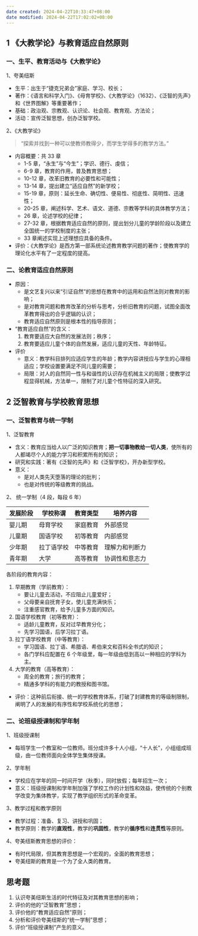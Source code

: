 ```yaml
---
date created: 2024-04-22T10:33:47+08:00
date modified: 2024-04-22T17:02:02+08:00
---
```


## 1 《大教学论》与教育适应自然原则

### 一、生平、教育活动与《大教学论》

1、夸美纽斯

- 生平：出生于“捷克兄弟会”家庭、学习、校长；
- 著作：《语言和科学入门》、《母育学校》、《大教学论》（1632）、《泛智的先声》和《世界图解》等重要著作；
- 基础：政治观、宗教观、认识论、社会观、教育观、方法论；
- 活动：宣传泛智思想，创办泛智学校。

2、《大教学论》

> “探索并找到一种可以使教师教得少，而学生学得多的教学方法。”

- 内容概要：共 33 章
	- 1-5 章，“永生”与“今生”；学识、德行、虔信；
	- 6-9 章，教育的作用，普及教育思想；
	- 10-12 章，改革旧教育的必要性和可能性；
	- 13-14 章，提出建立“适应自然”的新学校；
	- 15-19 章，原则：延长生命、确切性、便易性、彻底性、简明性、迅速性；
	- 20-25 章，阐述科学、艺术、语文、道德、宗教等学科的具体教学方法；
	- 26 章，论述学校的纪律；
	- 27-32 章，根据教育适应自然的原则，提出划分儿童的学龄阶段以及建立全国统一的学校制度的主张；
	- 33 章阐述实现上述理想应具备的条件。
- 评价：《大教学论》是西方第一部系统论述教育教学问题的著作；使教育学的理论化水平有了一定程度的提高。

### 二、论教育适应自然原则

- 原因：
	- 是文艺复兴以来“引证自然”的思想在教育中的运用和自然法则对教育的影响；
	- 是对教育问题和教育改革的分析与思考，分析旧教育的问题，试图全面改革教育得出的合乎逻辑的认识；
	- 教育适应自然原则是根本性的指导原则；
- “教育适应自然”的含义：
	1. 教育要适应大自然的发展法则；秩序；
	2. 教育要适应儿童个体的自然发展，适应儿童的天性、年龄特征。
- 评价
	- 意义：教学科目排列应适应学生的年龄；教学内容讲授应与学生的心理相适应；学校设置要满足不同儿童的需要；
	- 局限：对人的自然同一性与和谐性的认识存在机械主义的局限；使教学过程显得机械，方法单一，限制了对儿童个性特征的深入研究。

## 2 泛智教育与学校教育思想

### 一、泛智教育与统一学制

1、泛智教育
- 含义：教育应当给人以广泛的知识教育；**把一切事物教给一切人类**，使所有的人都竭尽个人的能力学习和积累所有的知识；
- 研究和实践：著有《泛智的先声》和《泛智学校》，开办新型学校。
- 意义：
	- 是对人类先天堕落的理论的批判；
	- 也是对传统的等级教育的挑战。

2、 统一学制（4 段，每段 6 年）

| **发展阶段** | **学校称谓** | **教育类型** | **培养内容** |
|----------|----------|----------|----------|
| 婴儿期      | 母育学校     | 家庭教育     | 外部感觉     |
| 儿童期      | 国语学校     | 初等教育     | 内部感觉     |
| 少年期      | 拉丁语学校    | 中等教育     | 理解力和判断力  |
| 青年期      | 大学       | 高等教育     | 协调性和意志力  |

各阶段的教育内容：
1. 早期教育（学前教育）：
	- 要让儿童去活动，不应阻止儿童爱好；
	- 父母要亲自抚育子女，使儿童充满快乐；
	- 注重感官教育，给予儿童多方面的知识。
2. 国语学校教育（初等教育）：
	- 适龄儿童教育，反对过早教育分化；
	- 先学习国语，后学习拉丁语。
3. 拉丁语学校教育（中等教育）：
	- 学习国语、拉丁语、希腊语、希伯来文和百科全书式的知识；
	- 各门学科应配置在 6 个年级里，每一年级由低到高以一种相应的学科为主。
4. 大学的教育（高等教育）：
	- 周全的教育；旅行的教育；
	- 精通多学科的有能力的教授和图书馆。
- 评价：这种前后衔接、统一的学校教育体系，打破了封建教育的等级制限制，阐明了人的发展的有序性和学校系统化的思想；

### 二、论班级授课制和学年制

1、班级授课制
- 每班学生一个教室和一位教师。班分成许多十人小组，“十人长”，小组组成班级，由一位教师面向全体学生集体授课。

2、学年制
- 学校应在学年的同一时间开学（秋季），同时放假；每年招生一次；
- 意义：班级授课制和学年制加强了学校工作的计划性和效益，使传统的个别教学改变为集体教学，实现了教学组织形式的革命变革。

3、教学过程和教学原则
- 教学过程：准备、复习、讲授和巩固；
- 教学原则：教学的**直观性**，教学的**巩固性**，教学的**循序性**和**连贯性**等原则。

4、夸美纽斯教育思想的评价：
- 有时代局限，但其教育思想是一个宏观的，全面的教育思想；
- 夸美纽斯的教育是一个为了全人类的教育。

## 思考题

1. 认识夸美纽斯生活的时代特征及对其教育思想的影响；
2. 评价的他的“泛智教育”思想；
3. 评价他的“教育适应自然”原则；
4. 分析和评价夸美纽斯的“统一学制”思想；
5. 评价“班级授课制”产生的意义。